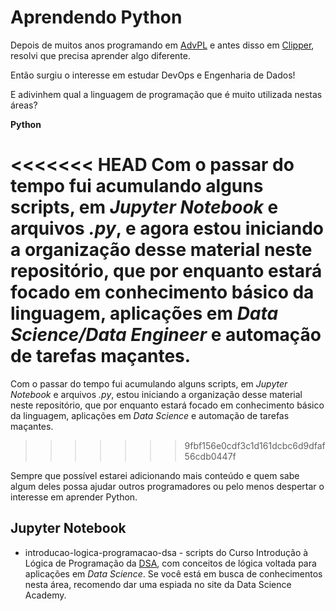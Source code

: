 # Aprendendo Python

Depois de muitos anos programando em [AdvPL](https://tdn.totvs.com/display/tec/AdvPL) e antes disso em [Clipper](https://en.wikipedia.org/wiki/Clipper_(programming_language)), resolvi que precisa aprender algo diferente.

Então surgiu o interesse em estudar DevOps e Engenharia de Dados!

E adivinhem qual a linguagem de programação que é muito utilizada nestas áreas? 

**Python**

<<<<<<< HEAD
Com o passar do tempo fui acumulando alguns scripts, em *Jupyter Notebook* e arquivos *.py*, e agora estou iniciando a organização desse material neste repositório, que por enquanto estará focado em conhecimento básico da linguagem, aplicações em *Data Science/Data Engineer* e automação de tarefas maçantes.
=======
Com o passar do tempo fui acumulando alguns scripts, em *Jupyter Notebook* e arquivos *.py*, estou iniciando a organização desse material neste repositório, que por enquanto estará focado em conhecimento básico da linguagem, aplicações em *Data Science* e automação de tarefas maçantes.
>>>>>>> 9fbf156e0cdf3c1d161dcbc6d9dfaf56cdb0447f

Sempre que possível estarei adicionando mais conteúdo e quem sabe algum deles possa ajudar outros programadores ou pelo menos despertar o interesse em aprender Python.

## Jupyter Notebook

* introducao-logica-programacao-dsa - scripts do Curso Introdução à Lógica de Programação da [DSA](https://www.datascienceacademy.com.br), com conceitos de lógica voltada para aplicações em *Data Science*. Se você está em busca de conhecimentos nesta área, recomendo dar uma espiada no site da Data Science Academy.
